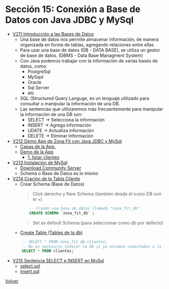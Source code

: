 # Sección 15: Conexión a Base de Datos con Java JDBC y MySql
* [V211 Introducción a las Bases de Datos](V211_Introducción_a_las_Bases_de_Datos)
    - Una base de datos nos permite almacenar información, de manera organizada en forma de tablas,
        agregando relaciones entre ellas.
    - Para usar una base de datos (DB - DATA BASE), se utiliza un gestor de base de datos.
        (DBMS - Data Base Managment System)
    - Con Java podemos trabajar con la información de varias bases de datos, como:
        * PostgreSql
        * MySqul
        * Oracle
        * Sql Server
        * etc
    - SQL (Structured Query Languge, es un lenguaje utilizado para consultar o
        manipular la información de una DB.
    - Las sentencias que utilizaremos más frecuentemente para manipular la información
        de una DB son:
        * SELECT -> Selecciona la información
        * INSERT -> Agrega información
        * UDATE -> Actualiza información
        * DELETE -> Eliminar Información
* [V212 Demo App de Zona Fit con Java JDBC y MySql](V212_Demo_Aplicacion_de_Zona_Fit_con_JavaJDBC_y_MySql)   
    * [Capas de la App.](V212_Demo_Aplicacion_de_Zona_Fit_con_JavaJDBC_y_MySql/aplicacion.jpg)
    * [Demo de la App](V212_Demo_Aplicacion_de_Zona_Fit_con_JavaJDBC_y_MySql/demo1.jpg)
        * [1. listar clientes](V212_Demo_Aplicacion_de_Zona_Fit_con_JavaJDBC_y_MySql/listar-clientes.jpg)
* [V213 Instalación de MySql]()
    * [Download Community Server](https://dev.mysql.com/downloads/mysql/8.0.html)
    - Schema o Base de Datos es lo mismo
* [V214 Cración de la Tabla Cliente](V214_Creacion_de_la_Tabla_Cliente_de_la_App_Zona_Fit/tabla-cliente.jpg)
    - Crear Schema (Base de Datos)
        > Click derecho y New Schema (tambien desde el icono DB con el +)
        ```sql
            -- Crando una base de datos llamada "zona_fit_db"
            CREATE SCHEMA `zona_fit_db` ;
        ```
        > Set as defoult Schema (para seleccionar como db por defecto)
    - [Create Table (Tables de la db)](V214_Creacion_de_la_Tabla_Cliente_de_la_App_Zona_Fit/tabla-clientes.sql)
    ```sql
        -- SELECT * FROM zona_fit_db.clientes;
        -- No es necesario indicar la DB si ya estamos conectados a la misma
        SELECT * FROM clientes;
    ```
* [V215 Sentencia SELECT e INSERT en MySql](V215_Sentencia_SELECT_e_INSERT_en_MySql)
    * [select.sql](V215_Sentencia_SELECT_e_INSERT_en_MySql/select.sql)
    * [insert.sql](V215_Sentencia_SELECT_e_INSERT_en_MySql/insert.sql)
       

[Volver](../)